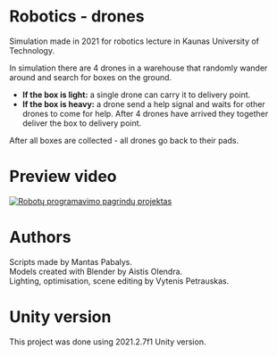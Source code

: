 # Robotics - drones

Simulation made in 2021 for robotics lecture in Kaunas University of Technology.  
  
In simulation there are 4 drones in a warehouse that randomly wander around and search for boxes on the ground.  
- **If the box is light:** a single drone can carry it to delivery point.  
- **If the box is heavy:** a drone send a help signal and waits for other drones to come for help. After 4 drones have arrived they together deliver the box to delivery point.  

After all boxes are collected - all drones go back to their pads.  
  
# Preview video  

[![Robotų programavimo pagrindų projektas](https://img.youtube.com/vi/a0o0qgCig-k/0.jpg)](https://www.youtube.com/watch?v=a0o0qgCig-k)
  
# Authors 
  
Scripts made by Mantas Pabalys.  
Models created with Blender by Aistis Olendra.  
Lighting, optimisation, scene editing by Vytenis Petrauskas.  

# Unity version  

This project was done using 2021.2.7f1 Unity version.
